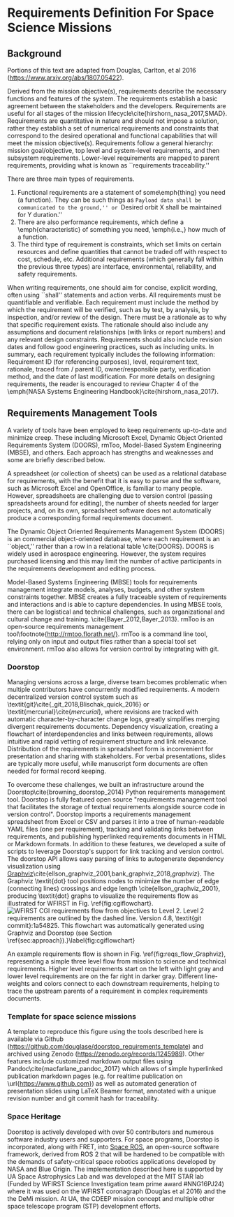 # Requirements Definition For Space Science Missions

## Background
Portions of this text are adapted from Douglas, Carlton, et al 2016 (https://www.arxiv.org/abs/1807.05422).

Derived from the mission objective(s), requirements describe the necessary functions and features of the system. The requirements establish a basic agreement between the stakeholders and the developers. Requirements are useful for all stages of the mission lifecycle\cite{hirshorn_nasa_2017,SMAD}. Requirements are quantitative in nature and should not impose a solution, rather they establish a set of numerical requirements and constraints that correspond to the desired operational and functional capabilities that will meet the mission objective(s). Requirements follow a general hierarchy: mission goal/objective, top level and system-level requirements, and then subsystem requirements. 
Lower-level requirements are mapped to parent requirements, providing what is known as ``requirements traceability.'' 


There are three main types of requirements.
1. Functional requirements are a statement of some\emph{thing} you need (a function). They can be such things as ``Payload data shall be communicated to the ground,'' or ``Desired orbit X shall be maintained for Y duration.''
2. There are also performance requirements, which define a \emph{characteristic} of something you need, \emph{i.e.,} how much of a function.
3.  The third type of requirement is constraints, which set limits on certain resources and define quantities that cannot be traded off with respect to cost, schedule, etc. Additional requirements (which generally fall within the previous three types) are interface, environmental, reliability, and safety requirements.

When writing requirements, one should aim for concise, explicit wording, often using ``shall'' statements and action verbs. 
All requirements must be quantifiable and verifiable. Each requirement must include the method by which the requirement will be verified, such as by test, by analysis, by inspection, and/or review of the design. There must be a rationale as to why that specific requirement exists. The rationale should also include any assumptions and document relationships (with links or report numbers) and any relevant design constraints. Requirements should also include revision dates and follow good engineering practices, such as including units. In summary, each requirement typically includes the following information: Requirement ID (for referencing purposes), level, requirement text, rationale, traced from / parent ID, owner/responsible party, verification method, and the date of last modification.
For more details on designing requirements, the reader is encouraged to review Chapter 4 of the \emph{NASA Systems Engineering Handbook}\cite{hirshorn_nasa_2017}. 


## Requirements Management Tools

A variety of tools have been employed to keep requirements up-to-date and minimize creep. These including Microsoft Excel, Dynamic Object Oriented Requirements System (DOORS), rmToo, Model-Based System Engineering (MBSE), and others.
Each approach has strengths and weaknesses and some are briefly described below. 

A  spreadsheet (or collection of sheets) can be used as a relational database for requirements, with the benefit that it is easy to parse and the software, such as Microsoft Excel and OpenOffice, is familiar to many people.
 However, spreadsheets are challenging due to version control (passing spreadsheets around for editing), the number of sheets needed for larger projects, and, on its own, spreadsheet software does not automatically produce a corresponding formal requirements document.

The Dynamic Object Oriented Requirements Management System (DOORS) is an commercial object-oriented database, where each requirement is an ``object,'' rather than a row in a relational table \cite{DOORS}. 
DOORS is widely used in aerospace engineering. However, the system requires purchased licensing and this may limit the number of active participants in the requirements development and editing process.

Model-Based Systems Engineering (MBSE) tools for requirements management integrate models, analyses, budgets, and other system constraints together. MBSE creates a fully traceable system of requirements and interactions and is able to capture dependencies. In using MBSE tools, there can be logistical and technical challenges, such as organizational and cultural change and training.   \cite{Bayer_2012,Bayer_2013}.  rmToo is an open-source requirements management tool\footnote{http://rmtoo.florath.net/}. rmToo is a command line tool, relying only on input and output files rather than a special tool set environment. rmToo also allows for  version control by integrating with git. 

### Doorstop

Managing versions across a large, diverse team becomes problematic when multiple contributors have concurrently modified requirements. 
A modern decentralized version control system such as \textit{git}\cite{_git_2018,Blischak_quick_2016} or \textit{mercurial}\cite{_mercurial_}, where revisions are tracked  with automatic character-by-character change logs, greatly simplifies merging divergent requirements documents. 
Dependency visualization, creating a flowchart of interdependencies and links between requirements, allows intuitive and rapid vetting of requirement structure and link relevance.
Distribution of the requirements in spreadsheet form is inconvenient for presentation and sharing with stakeholders. For verbal presentations, slides are typically more useful, while manuscript form documents are often needed for formal record keeping. 


To overcome these challenges, we built an infrastructure around the Doorstop\cite{browning_doorstop_2014} Python requirements management tool. Doorstop is fully featured open source "requirements management tool that facilitates the storage of textual requirements alongside source code in version control".
Doorstop imports a requirements management spreadsheet from Excel or CSV and parses it into a tree of human-readable YAML files (one per requirement), tracking and validating links between requirements, and publishing hyperlinked requirements documents in HTML or Markdown formats.
In addition to these features, we developed a suite of scripts to leverage Doorstop's support for link tracking and version control. 
The doorstop API allows easy parsing of links to autogenerate dependency visualization using [Graphviz](https://github.com/xflr6/graphviz)\cite{ellson_graphviz_2001,bank_graphviz_2018,_graphviz_}.
The Graphviz \textit{dot} tool positions nodes to minimize the number of edge (connecting lines) crossings and edge length \cite{ellson_graphviz_2001}, producing
\textit{dot}  graphs to visualize the requirements flow as illustrated for WFIRST in  Fig. \ref{fig:cgiflowchart}.
![WFIRST CGI requirements flow from objectives to Level 2. Level 2 requirements are outlined by the dashed line.  Version 4.8, \textit{git commit}:1a54825. This flowchart was automatically generated using Graphviz and Doorstop (see Section \ref{sec:approach}).}\label{fig:cgiflowchart}]()

An example requirements  flow is shown in Fig. \ref{fig:reqs_flow_Graphviz}, representing a simple three level flow from mission to science and technical requirements. 
Higher level requirements start on the left with light gray and lower level requirements are on the far right in darker gray.
Different line-weights and colors connect to each downstream requirements, helping to trace the upstream parents of a requirement in complex requirements documents.

### Template for space science missions
A template to reproduce this figure using the tools described here is available via Github (https://github.com/douglase/doorstop_requirements_template) and archived using Zenodo (https://zenodo.org/records/1245989). 
Other features include customized markdown output files using Pandoc\cite{macfarlane_pandoc_2017} which allows of simple hyperlinked publication markdown pages (e.g. for realtime publication on \url{https://www.github.com}) as well as automated generation of presentation slides using LaTeX Beamer format,  annotated with a unique revision number and git commit hash for traceability.

### Space Heritage

Doorstop is actively developed with over 50 contributors and numerous software industry users and supporters. For space programs, Doorstop is incorporated, along with FRET, into [Space ROS](https://space-ros.github.io/docs/rolling/Related-Projects/Doorstop.html),  an open-source software framework, derived from ROS 2 that will be hardened to be compatible with the demands of safety-critical space robotics applications developed by NASA and Blue Origin. The implementation described here is supported by UA Space Astrophysics Lab and was developed at the MIT STAR lab (Funded by WFIRST Science Investigation team prime award #NNG16PJ24) where it was used on the WFIRST coronagraph (Douglas et al 2016) and the the DeMi mission. At UA, the CDEEP mission concept and multiple other space telescope program (STP) development efforts. 


